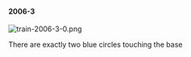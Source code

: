 #### 2006-3
![train-2006-3-0.png](https://github.com/lil-lab/nlvr/raw/master/nlvr/train/images/69/train-2006-3-0.png "train-2006-3-0.png")

There are exactly two blue circles touching the base